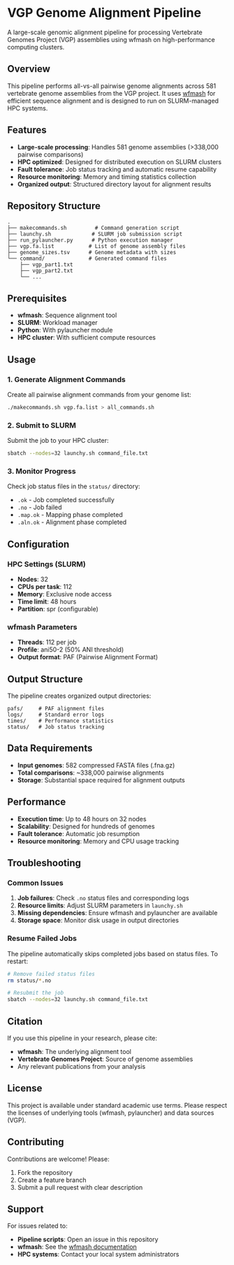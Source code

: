 # VGP Genome Alignment Pipeline

A large-scale genomic alignment pipeline for processing Vertebrate Genomes Project (VGP) assemblies using wfmash on high-performance computing clusters.

## Overview

This pipeline performs all-vs-all pairwise genome alignments across 581 vertebrate genome assemblies from the VGP project. It uses [wfmash](https://github.com/waveygang/wfmash) for efficient sequence alignment and is designed to run on SLURM-managed HPC systems.

## Features

- **Large-scale processing**: Handles 581 genome assemblies (>338,000 pairwise comparisons)
- **HPC optimized**: Designed for distributed execution on SLURM clusters
- **Fault tolerance**: Job status tracking and automatic resume capability
- **Resource monitoring**: Memory and timing statistics collection
- **Organized output**: Structured directory layout for alignment results

## Repository Structure

```
.
├── makecommands.sh         # Command generation script
├── launchy.sh             # SLURM job submission script
├── run_pylauncher.py      # Python execution manager
├── vgp.fa.list           # List of genome assembly files
├── genome_sizes.tsv      # Genome metadata with sizes
└── command/              # Generated command files
    ├── vgp_part1.txt
    ├── vgp_part2.txt
    └── ...
```

## Prerequisites

- **wfmash**: Sequence alignment tool
- **SLURM**: Workload manager
- **Python**: With pylauncher module
- **HPC cluster**: With sufficient compute resources

## Usage

### 1. Generate Alignment Commands

Create all pairwise alignment commands from your genome list:

```bash
./makecommands.sh vgp.fa.list > all_commands.sh
```

### 2. Submit to SLURM

Submit the job to your HPC cluster:

```bash
sbatch --nodes=32 launchy.sh command_file.txt
```

### 3. Monitor Progress

Check job status files in the `status/` directory:
- `.ok` - Job completed successfully
- `.no` - Job failed
- `.map.ok` - Mapping phase completed
- `.aln.ok` - Alignment phase completed

## Configuration

### HPC Settings (SLURM)

- **Nodes**: 32
- **CPUs per task**: 112
- **Memory**: Exclusive node access
- **Time limit**: 48 hours
- **Partition**: spr (configurable)

### wfmash Parameters

- **Threads**: 112 per job
- **Profile**: ani50-2 (50% ANI threshold)
- **Output format**: PAF (Pairwise Alignment Format)

## Output Structure

The pipeline creates organized output directories:

```
pafs/     # PAF alignment files
logs/     # Standard error logs
times/    # Performance statistics
status/   # Job status tracking
```

## Data Requirements

- **Input genomes**: 582 compressed FASTA files (.fna.gz)
- **Total comparisons**: ~338,000 pairwise alignments
- **Storage**: Substantial space required for alignment outputs

## Performance

- **Execution time**: Up to 48 hours on 32 nodes
- **Scalability**: Designed for hundreds of genomes
- **Fault tolerance**: Automatic job resumption
- **Resource monitoring**: Memory and CPU usage tracking

## Troubleshooting

### Common Issues

1. **Job failures**: Check `.no` status files and corresponding logs
2. **Resource limits**: Adjust SLURM parameters in `launchy.sh`
3. **Missing dependencies**: Ensure wfmash and pylauncher are available
4. **Storage space**: Monitor disk usage in output directories

### Resume Failed Jobs

The pipeline automatically skips completed jobs based on status files. To restart:

```bash
# Remove failed status files
rm status/*.no

# Resubmit the job
sbatch --nodes=32 launchy.sh command_file.txt
```

## Citation

If you use this pipeline in your research, please cite:

- **wfmash**: The underlying alignment tool
- **Vertebrate Genomes Project**: Source of genome assemblies
- Any relevant publications from your analysis

## License

This project is available under standard academic use terms. Please respect the licenses of underlying tools (wfmash, pylauncher) and data sources (VGP).

## Contributing

Contributions are welcome! Please:
1. Fork the repository
2. Create a feature branch
3. Submit a pull request with clear description

## Support

For issues related to:
- **Pipeline scripts**: Open an issue in this repository
- **wfmash**: See the [wfmash documentation](https://github.com/waveygang/wfmash)
- **HPC systems**: Contact your local system administrators
